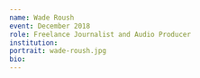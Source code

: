```yaml
---
name: Wade Roush
event: December 2018
role: Freelance Journalist and Audio Producer
institution: 
portrait: wade-roush.jpg
bio: 
---
```


